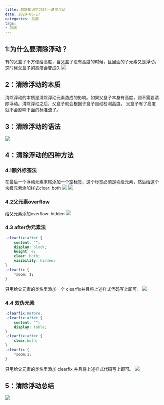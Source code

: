 ```yaml
---
title: 前端知识学习27——清除浮动
date: 2020-06-17
categories: 前端
tags: 
- 前端
---
```

## 1:为什么要清除浮动？
有的父盒子不方便给高度，当父盒子没有高度的时候，且里面的子元素又是浮动，这时候父盒子的高度会变成0.
![](https://jiapeiyang.oss-cn-beijing.aliyuncs.com/img/20200617090612.png)

## 2：清除浮动的本质
清除浮动的本质是清除浮动元素造成的影响。如果父盒子本身有高度，则不需要清除浮动。清除浮动之后，父盒子就会根据子盒子自动检测高度。
父盒子有了高度就不会影响下面的标准流了。

## 3：清除浮动的语法
![](https://jiapeiyang.oss-cn-beijing.aliyuncs.com/img/20200617091319.png)

## 4：清除浮动的四种方法
### 4.1额外标签法
在最后一个浮动元素末尾添加一个空标签，这个标签必须是块级元素，然后给这个块级元素添加样式clear: both
![](https://jiapeiyang.oss-cn-beijing.aliyuncs.com/img/20200617091650.png)
![](https://jiapeiyang.oss-cn-beijing.aliyuncs.com/img/20200617091657.png)

### 4.2父元素overflow
给父元素添加overflow: hidden
![](https://jiapeiyang.oss-cn-beijing.aliyuncs.com/img/20200617091811.png)

### 4.3 after伪元素法
```css
.clearfix:after {
    content: "";
    display: block;
    height: 0;
    clear: both;
    visibility: hidden;
}
.clearfix {
    *zoom: 1;
}
```
只用给父元素的类名里添加一个 clearfix并且将上述样式代码写上即可。
![](https://jiapeiyang.oss-cn-beijing.aliyuncs.com/img/20200617092238.png)

### 4.4 双伪元素
```css
.clearfix:before,
.clearfix:after {
    content: "";
    display: table;
}
.clearfix:after {
    clear:both;
}
.clearfix {
    *zoom:1;
}
```
只用给父元素的类名里添加 clearfix 并且将上述样式代码写上即可。
![](https://jiapeiyang.oss-cn-beijing.aliyuncs.com/img/20200617092617.png)

## 5：清除浮动总结
![](https://jiapeiyang.oss-cn-beijing.aliyuncs.com/img/20200617092654.png)